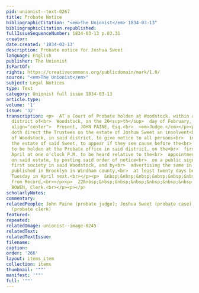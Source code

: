 ```yaml
---
pid: unionist--text-0267
title: Probate Notice
bibliographicCitation: "<em>The Unionist</em> 1834-03-13"
bibliographicCitation.republished: 
fullIssueSequenceNumber: 1834-03-13 p.03.31
creator: 
date.created: '1834-03-13'
description: Probate notice for Joshua Sweet
language: English
publisher: The Unionist
IsPartOf: 
rights: https://creativecommons.org/publicdomain/mark/1.0/
source: "<em>The Unionist</em>"
subject: Legal Notices
type: Text
category: Unionist full issue 1834-03-13
article.type: 
volume: '1'
issue: '32'
transcription: <p>  AT a Court of Probate holden at Woodstock, within and for the
  district of<br>  Woodstock, on the 20<sup>th</sup>  day of February, 1834.<br></p><p
  align="center">  Present, JOHN PAINE, Esq.<br>  <em>Judge.</em></p><p>  This court
  doth direct the Trustees on the estate of Joshua Sweet an insolvent<br>  debtor,
  of Woodstock, in said district, to give notice to all persons<br>  interested in
  the estate of said Sweet, to appear if they see cause before the<br>  Court of Probate,
  to be holden at the Probate office in said district, on the<br>  first Tuesday of
  April at one o’clock P.M. to be heard relative to the<br>  appointment of Commissioners
  on said estate, by posting said order of notice<br>  on a public sign-post in the
  first society in said Woodstock, and by<br>  advertising the same in a newspaper
  published in Brooklyn in Windham county,<br>  at least twenty days before said first
  Tuesday in April next.<br></p><p>  &nbsp;&nbsp;&nbsp;&nbsp;&nbsp;&nbsp;&nbsp;&nbsp;&nbsp;&nbsp;&nbsp;&nbsp;&nbsp;&nbsp;&nbsp;&nbsp;&nbsp;&nbsp;&nbsp;&nbsp;&nbsp;&nbsp;&nbsp;<br>  Certified
  from Record,<br></p><p>  22&nbsp;&nbsp;&nbsp;&nbsp;&nbsp;&nbsp;&nbsp;&nbsp;&nbsp;&nbsp;&nbsp;&nbsp;&nbsp;&nbsp;&nbsp;&nbsp;&nbsp;&nbsp;&nbsp;&nbsp;&nbsp;&nbsp;&nbsp;&nbsp;&nbsp;&nbsp;&nbsp;&nbsp;&nbsp;&nbsp;&nbsp;&nbsp;&nbsp;&nbsp;&nbsp;&nbsp;&nbsp;&nbsp;&nbsp;&nbsp;&nbsp;&nbsp;&nbsp;<br>  GEORGE
  BOWEN, Clerk.<br></p><p></p>
scholarlyNotes: 
commentary: 
relatedPeople: John Paine (probate judge); Joshua Sweet (probate case); George Bowen
  (probate clerk)
featured: 
repeated: 
relatedImage: unionist--image-0245
relatedText: 
relatedTextIssue: 
filename: 
caption: 
order: '266'
layout: items_item
collection: items
thumbnail: '""'
manifest: '""'
full: '""'
---
```

